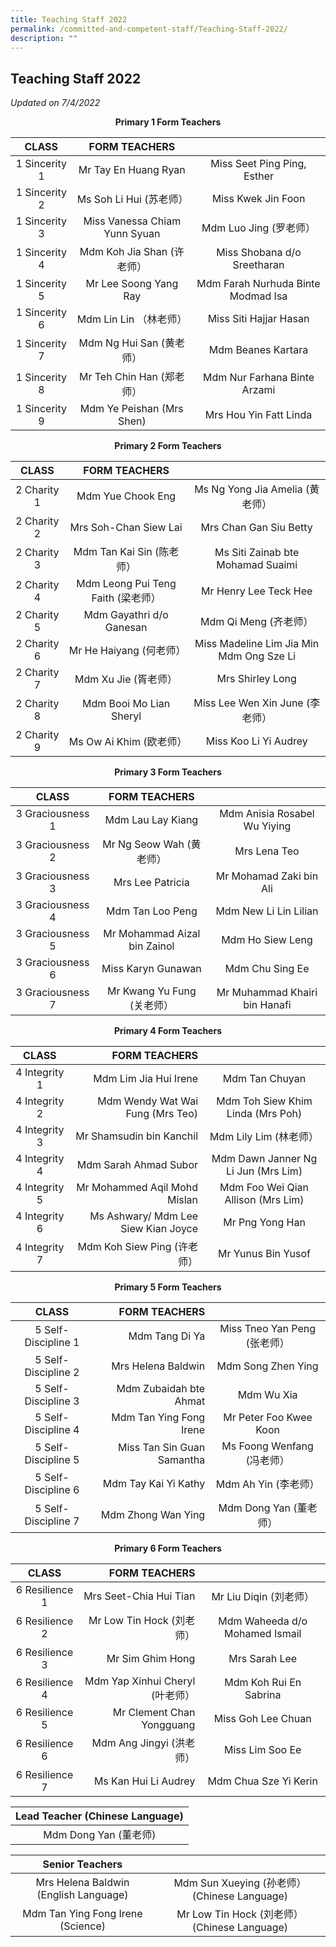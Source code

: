 ```yaml
---
title: Teaching Staff 2022
permalink: /committed-and-competent-staff/Teaching-Staff-2022/
description: ""
---
```

## Teaching Staff 2022

_Updated on 7/4/2022_

**<center>Primary 1 Form Teachers</center>**

|      CLASS     |          FORM TEACHERS         |                                    |
|:--------------:|:------------------------------:|:----------------------------------:|
|  1 Sincerity 1 | Mr Tay En Huang Ryan           | Miss Seet Ping Ping, Esther        |
|  1 Sincerity 2 | Ms Soh Li Hui (苏老师）        | Miss Kwek Jin Foon                 |
|  1 Sincerity 3 | Miss Vanessa Chiam Yunn Syuan  | Mdm Luo Jing (罗老师）             |
|  1 Sincerity 4 | Mdm Koh Jia Shan (许老师）     | Miss Shobana d/o Sreetharan        |
|  1 Sincerity 5 | Mr Lee Soong Yang Ray          | Mdm Farah Nurhuda Binte Modmad Isa |
| 1 Sincerity 6  | Mdm Lin Lin （林老师）         | Miss Siti Hajjar Hasan             |
| 1 Sincerity 7  | Mdm Ng Hui San (黄老师）       | Mdm Beanes Kartara                 |
|  1 Sincerity 8 | Mr Teh Chin Han (郑老师）      | Mdm Nur Farhana Binte Arzami       |
| 1 Sincerity 9  | Mdm Ye Peishan (Mrs Shen)      | Mrs Hou Yin Fatt Linda             |

**<center>Primary 2 Form Teachers</center>**

|     CLASS    |            FORM TEACHERS           |                                           |
|:------------:|:----------------------------------:|:-----------------------------------------:|
|  2 Charity 1 | Mdm Yue Chook Eng                  | Ms Ng Yong Jia Amelia  (黄老师）          |
|  2 Charity 2 | Mrs Soh-Chan Siew Lai              | Mrs Chan Gan Siu Betty                    |
|  2 Charity 3 | Mdm Tan Kai Sin (陈老师）          | Ms Siti Zainab bte Mohamad Suaimi         |
|  2 Charity 4 | Mdm Leong Pui Teng Faith (梁老师） | Mr Henry Lee Teck Hee                     |
|  2 Charity 5 | Mdm Gayathri d/o Ganesan           | Mdm Qi Meng (齐老师）                     |
| 2 Charity 6  | Mr He Haiyang (何老师）            | Miss Madeline Lim Jia Min Mdm Ong Sze Li  |
| 2 Charity 7  | Mdm Xu Jie (胥老师）               | Mrs Shirley Long                          |
|  2 Charity 8 | Mdm Booi Mo Lian Sheryl            | Miss Lee Wen Xin June (李老师）           |
| 2 Charity 9  | Ms Ow Ai Khim (欧老师）            | Miss Koo Li Yi Audrey                     |

**<center>Primary 3 Form Teachers</center>**

|       CLASS      |         FORM TEACHERS        |                               |
|:----------------:|:----------------------------:|:-----------------------------:|
| 3 Graciousness 1 | Mdm Lau Lay Kiang            | Mdm Anisia Rosabel Wu Yiying  |
| 3 Graciousness 2 | Mr Ng Seow Wah (黄老师）     | Mrs Lena Teo                  |
| 3 Graciousness 3 | Mrs Lee Patricia             | Mr Mohamad Zaki bin Ali       |
| 3 Graciousness 4 | Mdm Tan Loo Peng             | Mdm New Li Lin Lilian         |
| 3 Graciousness 5 | Mr Mohammad Aizal bin Zainol | Mdm Ho Siew Leng              |
| 3 Graciousness 6 | Miss Karyn Gunawan           | Mdm Chu Sing Ee               |
| 3 Graciousness 7 | Mr Kwang Yu Fung (关老师）   | Mr Muhammad Khairi bin Hanafi |

**<center>Primary 4 Form Teachers</center>**

|      CLASS     |                       FORM TEACHERS |                                     |
|:--------------:|------------------------------------:|:-----------------------------------:|
|  4 Integrity 1 | Mdm Lim Jia Hui Irene               | Mdm Tan Chuyan                      |
|  4 Integrity 2 | Mdm Wendy Wat Wai Fung (Mrs  Teo)   | Mdm Toh Siew Khim Linda (Mrs Poh)   |
|  4 Integrity 3 | Mr Shamsudin bin Kanchil            | Mdm Lily Lim (林老师）              |
|  4 Integrity 4 | Mdm Sarah Ahmad Subor               | Mdm Dawn Janner Ng Li Jun (Mrs Lim) |
|  4 Integrity 5 | Mr Mohammed Aqil Mohd Mislan        | Mdm Foo Wei Qian Allison (Mrs Lim)  |
|  4 Integrity 6 | Ms Ashwary/ Mdm Lee Siew Kian Joyce | Mr Png Yong Han                     |
|  4 Integrity 7 | Mdm Koh Siew Ping (许老师）         | Mr Yunus Bin Yusof                  |


**<center>Primary 5 Form Teachers</center>**

|        CLASS        |               FORM TEACHERS |                              |
|:-------------------:|----------------------------:|:----------------------------:|
| 5 Self-Discipline 1 | Mdm Tang Di Ya              | Miss Tneo Yan Peng (张老师） |
| 5 Self-Discipline 2 | Mrs Helena Baldwin          | Mdm Song Zhen Ying           |
| 5 Self-Discipline 3 | Mdm Zubaidah bte Ahmat      | Mdm Wu Xia                   |
| 5 Self-Discipline 4 | Mdm Tan Ying Fong Irene     | Mr Peter Foo Kwee Koon       |
| 5 Self-Discipline 5 | Miss Tan Sin Guan Samantha  | Ms Foong Wenfang (冯老师）   |
| 5 Self-Discipline 6 | Mdm Tay Kai Yi Kathy        | Mdm Ah Yin (李老师）         |
| 5 Self-Discipline 7 | Mdm Zhong Wan Ying          | Mdm Dong Yan (董老师）       |


**<center>Primary 6 Form Teachers</center>**

|      CLASS     |                   FORM TEACHERS |                                |
|:--------------:|--------------------------------:|:------------------------------:|
| 6 Resilience 1 | Mrs Seet-Chia Hui Tian          | Mr Liu Diqin (刘老师）         |
| 6 Resilience 2 | Mr Low Tin Hock (刘老师）       | Mdm Waheeda d/o Mohamed Ismail |
| 6 Resilience 3 | Mr Sim Ghim Hong                | Mrs Sarah Lee                  |
| 6 Resilience 4 | Mdm Yap Xinhui Cheryl (叶老师） | Mdm Koh Rui En Sabrina         |
| 6 Resilience 5 | Mr Clement Chan Yongguang       | Miss Goh Lee Chuan             |
| 6 Resilience 6 | Mdm Ang Jingyi (洪老师）        | Miss Lim Soo Ee                |
| 6 Resilience 7 | Ms Kan Hui Li Audrey            | Mdm Chua Sze Yi Kerin          |


| <center>Lead Teacher (Chinese Language)</center> |
|:-------------------------------:|
|    Mdm Dong Yan  (董老师)     |

 
 
 |   Senior Teachers                                          |                                        | 
|:---------------------------------------:|:---------------------------------------------:|
| Mrs Helena Baldwin  (English Language)  | Mdm Sun Xueying  (孙老师） (Chinese Language) |
|    Mdm Tan Ying Fong Irene  (Science)   | Mr Low Tin Hock (刘老师） (Chinese Language)  |